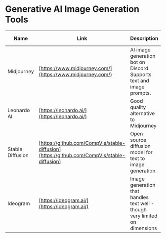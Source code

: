 # Generative AI Image Generation Tools

| Name | Link | Description | Open-Source? | Free Access |
|-|-|-|-|-|
| Midjourney | [https://www.midjourney.com/](https://www.midjourney.com/) | AI image generation bot on Discord. Supports text and image prompts. | ❌ | ❌ | 
| Leonardo AI | [https://leonardo.ai/](https://leonardo.ai/) | Good quality alternative to Midjourney | ❌ | ✅ | 
| Stable Diffusion | [https://github.com/CompVis/stable-diffusion](https://github.com/CompVis/stable-diffusion) | Open source diffusion model for text to image generation. | ✅ | ✅ | 
| Ideogram | [https://ideogram.ai/](https://ideogram.ai/) | Image generation that handles text well - though very limited on dimensions | ❌ | ✅ | 
